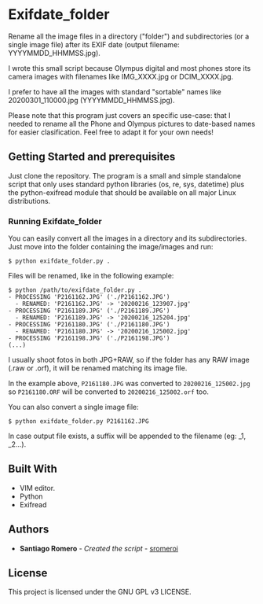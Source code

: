 # Exifdate_folder

Rename all the image files in a directory ("folder") and subdirectories (or a single image file) after its EXIF date (output filename: YYYYMMDD_HHMMSS.jpg).

I wrote this small script because Olympus digital and most phones store its camera images with filenames like IMG_XXXX.jpg or DCIM_XXXX.jpg. 

I prefer to have all the images with standard "sortable" names like 20200301_110000.jpg (YYYYMMDD_HHMMSS.jpg).

Please note that this program just covers an specific use-case: that I needed to rename all the Phone and Olympus pictures to date-based names for easier clasification. Feel free to adapt it for your own needs!

## Getting Started and prerequisites

Just clone the repository. The program is a small and simple standalone script that only uses standard python libraries (os, re, sys, datetime) plus the python-exifread module that should be available on all major Linux distributions.

### Running Exifdate_folder

You can easily convert all the images in a directory and its subdirectories. Just move into the folder containing the image/images and run:

```
$ python exifdate_folder.py .
```

Files will be renamed, like in the following example:

```
$ python /path/to/exifdate_folder.py .
- PROCESSING 'P2161162.JPG' ('./P2161162.JPG')
  - RENAMED: 'P2161162.JPG' -> '20200216_123907.jpg'
- PROCESSING 'P2161189.JPG' ('./P2161189.JPG')
  - RENAMED: 'P2161189.JPG' -> '20200216_125204.jpg'
- PROCESSING 'P2161180.JPG' ('./P2161180.JPG')
  - RENAMED: 'P2161180.JPG' -> '20200216_125002.jpg'
- PROCESSING 'P2161198.JPG' ('./P2161198.JPG')
(...)
```

I usually shoot fotos in both JPG+RAW, so if the folder has any RAW image (.raw or .orf), it will be renamed matching its image file.

In the example above, `P2161180.JPG` was converted to `20200216_125002.jpg` so `P2161180.ORF` will be converted to `20200216_125002.orf` too.

You can also convert a single image file:

```
$ python exifdate_folder.py P2161162.JPG
```

In case output file exists, a suffix will be appended to the filename (eg: _1, _2...).

## Built With

* VIM editor.
* Python 
* Exifread

## Authors

* **Santiago Romero** - *Created the script* - [sromeroi](https://github.com/sromeroi)

## License

This project is licensed under the GNU GPL v3 LICENSE.

